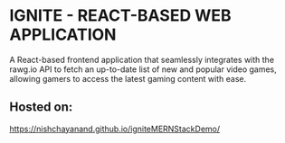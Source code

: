 # IGNITE - REACT-BASED WEB APPLICATION

A React-based frontend application that seamlessly integrates with the rawg.io API to fetch an up-to-date list of new and popular video games, allowing gamers to access the latest gaming content with ease. 

## Hosted on:

https://nishchayanand.github.io/igniteMERNStackDemo/
